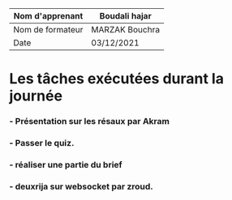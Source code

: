  	
     
     
| Nom d'apprenant  |Boudali hajar|
| ------------- | ------------- |
| Nom de formateur  | MARZAK Bouchra |
| Date  |  03/12/2021|
     
   # Les tâches exécutées durant la journée 
   ### - Présentation sur les résaux par Akram  
   ### - Passer le quiz. 
   ### - réaliser une partie du brief
   ###  - deuxrija sur websocket par zroud.
  

   
